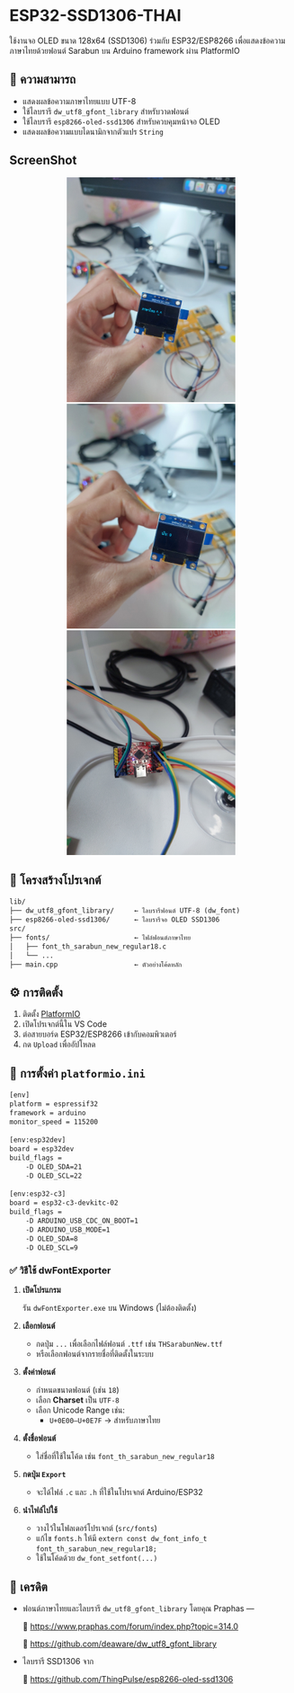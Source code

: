 # ESP32-SSD1306-THAI

ใช้งานจอ OLED ขนาด 128x64 (SSD1306) ร่วมกับ ESP32/ESP8266 เพื่อแสดงข้อความภาษาไทยด้วยฟอนต์ Sarabun บน Arduino framework ผ่าน PlatformIO

## 🔧 ความสามารถ

- แสดงผลข้อความภาษาไทยแบบ UTF-8
- ใช้ไลบรารี `dw_utf8_gfont_library` สำหรับวาดฟอนต์
- ใช้ไลบรารี `esp8266-oled-ssd1306` สำหรับควบคุมหน้าจอ OLED
- แสดงผลข้อความแบบไดนามิกจากตัวแปร `String`

## ScreenShot

<p align="center">
  <img src="/docs/1.jpg" width="300" />
  <img src="/docs/2.jpg" width="300" />
  <img src="/docs/3.jpg" width="300" />
</p>



## 📁 โครงสร้างโปรเจกต์

```
lib/
├── dw_utf8_gfont_library/     ← ไลบรารีฟอนต์ UTF-8 (dw_font)
├── esp8266-oled-ssd1306/      ← ไลบรารีจอ OLED SSD1306
src/
├── fonts/                     ← ไฟล์ฟอนต์ภาษาไทย
│   ├── font_th_sarabun_new_regular18.c
│   └── ...
├── main.cpp                   ← ตัวอย่างโค้ดหลัก
```

## ⚙️ การติดตั้ง

1. ติดตั้ง [PlatformIO](https://platformio.org/)
2. เปิดโปรเจกต์นี้ใน VS Code
3. ต่อสายบอร์ด ESP32/ESP8266 เข้ากับคอมพิวเตอร์
4. กด `Upload` เพื่ออัปโหลด

## 📌 การตั้งค่า `platformio.ini`

```
[env]
platform = espressif32
framework = arduino
monitor_speed = 115200

[env:esp32dev]
board = esp32dev
build_flags =
    -D OLED_SDA=21
    -D OLED_SCL=22

[env:esp32-c3]
board = esp32-c3-devkitc-02
build_flags =
    -D ARDUINO_USB_CDC_ON_BOOT=1
    -D ARDUINO_USB_MODE=1
    -D OLED_SDA=8
    -D OLED_SCL=9
```

### ✅ วิธีใช้ dwFontExporter

1. **เปิดโปรแกรม**
    
    รัน `dwFontExporter.exe` บน Windows (ไม่ต้องติดตั้ง)
    
2. **เลือกฟอนต์**
    - กดปุ่ม `...` เพื่อเลือกไฟล์ฟอนต์ `.ttf` เช่น `THSarabunNew.ttf`
    - หรือเลือกฟอนต์จากรายชื่อที่ติดตั้งในระบบ
3. **ตั้งค่าฟอนต์**
    - กำหนดขนาดฟอนต์ (เช่น `18`)
    - เลือก **Charset** เป็น `UTF-8`
    - เลือก Unicode Range เช่น:
        - `U+0E00–U+0E7F` → สำหรับภาษาไทย
4. **ตั้งชื่อฟอนต์**
    - ใส่ชื่อที่ใช้ในโค้ด เช่น `font_th_sarabun_new_regular18`
5. **กดปุ่ม `Export`**
    - จะได้ไฟล์ `.c` และ `.h` ที่ใช้ในโปรเจกต์ Arduino/ESP32
6. **นำไฟล์ไปใช้**
    - วางไว้ในโฟลเดอร์โปรเจกต์ (`src/fonts`)
    - แก้ไข `fonts.h` ให้มี `extern const dw_font_info_t font_th_sarabun_new_regular18;`
    - ใช้ในโค้ดด้วย `dw_font_setfont(...)`
    

## 🙏 เครดิต

- ฟอนต์ภาษาไทยและไลบรารี `dw_utf8_gfont_library` โดยคุณ Praphas —
    
    🔗 https://www.praphas.com/forum/index.php?topic=314.0
    
    🔗 https://github.com/deaware/dw_utf8_gfont_library
    
- ไลบรารี SSD1306 จาก
    
    🔗 https://github.com/ThingPulse/esp8266-oled-ssd1306